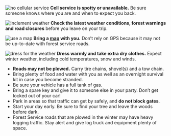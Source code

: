 ![no cellular service](/assets/img/site-wide/cell-service-icon.svg "no cellular service") 
**Cell service is spotty or unavailable.** Be sure someone knows where you are and when to expect you back.

![inclement weather](/assets/img/site-wide/weather-icon.svg "inclement weather") **Check the latest weather conditions, forest warnings and road closures** before you leave on your trip.

![use a map](/assets/img/site-wide/map-icon.svg "use a map") 
**Bring a [map](https://www.fs.usda.gov/main/flathead/maps-pubs) with you.** Don’t 
  rely on GPS because it may not be up-to-date with forest service roads. 
  
![dress for the weather](/assets/img/site-wide/winter-warm-icon.svg "dress for the weather") **Dress warmly and take extra dry clothes.**
Expect winter weather, including cold temperatures, snow and winds.


* **Roads may not be plowed.** Carry tire chains, shovel(s) and a tow chain. 
* Bring plenty of food and water with you as well as an overnight survival kit in case you become stranded.
* Be sure your vehicle has a full tank of gas.
* Bring a spare key and give it to someone else in your party. Don’t get locked out of your car!
* Park in areas so that traffic can get by safely, and **do not block gates**.
* Start your day early. Be sure to find your tree and leave the woods before dark.
* Forest Service roads that are plowed in the winter may have heavy logging traffic. Stay alert and give log truck and equipment plenty of space.
